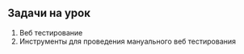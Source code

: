 ## Задачи на урок


1. Веб тестирование
2. Инструменты для проведения мануального веб тестирования








